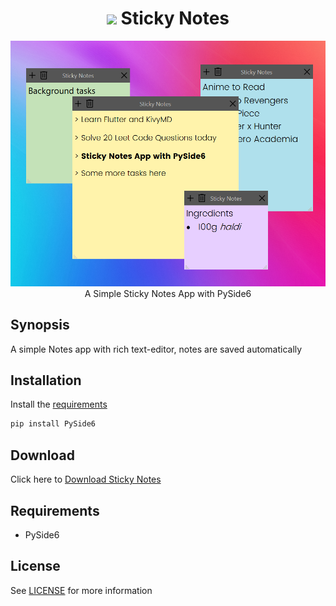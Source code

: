 
<h1 align='center'> <img width=32 src='icon.png'> Sticky Notes</h1>
<p align='center'>
    <img src='../../_img/sticky_notes.PNG'><br>
    A Simple Sticky Notes App with PySide6
</p>

## Synopsis

A simple Notes app with rich text-editor, notes are saved automatically

## Installation

Install the [requirements](#requirements)
```bash
pip install PySide6
```

## Download

Click here to [Download Sticky Notes](https://downgit.github.io/#/home?url=https://github.com/besnoi/pyapps/tree/main/src/Sticky%20Notes)

## Requirements
- PySide6

## License

See [LICENSE](https://github.com/besnoi/pyApps/blob/main/LICENSE) for more information
